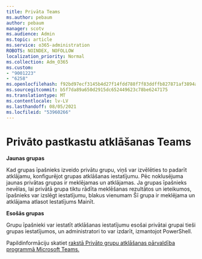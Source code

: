 ```yaml
---
title: Privāta Teams
ms.author: pebaum
author: pebaum
manager: scotv
ms.audience: Admin
ms.topic: article
ms.service: o365-administration
ROBOTS: NOINDEX, NOFOLLOW
localization_priority: Normal
ms.collection: Adm_O365
ms.custom:
- "9001223"
- "6258"
ms.openlocfilehash: f92bd97ecf3145b4d27f14fdd788f7f83ddffb827871af3894aec78ba30f6a48
ms.sourcegitcommit: b5f7da89a650d2915dc652449623c78be6247175
ms.translationtype: MT
ms.contentlocale: lv-LV
ms.lasthandoff: 08/05/2021
ms.locfileid: "53960266"
---
```

# <a name="managing-discovery-of-private-teams"></a>Privāto pastkastu atklāšanas Teams

**Jaunas grupas**

Kad grupas īpašnieks izveido privātu grupu, viņš var izvēlēties to padarīt atklājamu, konfigurējot grupas atklāšanas iestatījumu. Pēc noklusējuma jaunas privātas grupas ir meklējamas un atklājamas. Ja grupas īpašnieks nevēlas, lai privātā grupa tiktu rādīta meklēšanas rezultātos un ieteikumos, īpašnieks var izslēgt iestatījumu, blakus vienumam Šī grupa ir meklējama un atklājama atlasot Iestatījums Mainīt.  

**Esošās grupas**

Grupu īpašnieki var iestatīt atklāšanas iestatījumu esošai privātai grupai tieši grupas iestatījumos, un administratori to var izdarīt, izmantojot PowerShell.  

Papildinformāciju skatiet [rakstā Privāto grupu atklāšanas pārvaldība programmā Microsoft Teams.](https://docs.microsoft.com/microsoftteams/manage-discovery-of-private-teams)
